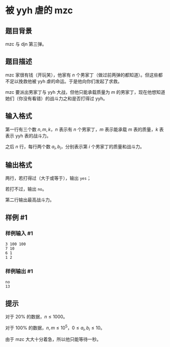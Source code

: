 # 被 yyh 虐的 mzc

## 题目背景

mzc 与 djn 第三弹。


## 题目描述

mzc 家很有钱（开玩笑），他家有 $n$ 个男家丁（做过前两弹的都知道）。但这些都不足以挽救他被 yyh 虐的命运。于是他向你们发起了求救。

mzc 要派出男家丁与 yyh 大战，但他只能承载质量为 $m$ 的男家丁，现在他想知道她们（你没有看错）的战斗力之和是否打得过 yyh。

## 输入格式

第一行有三个数 $n,m,k$，$n$ 表示有 $n$ 个男家丁，$m$ 表示能承载 $m$ 表的质量，$k$ 表表示 yyh 表的战斗力。

之后 $n$ 行，每行两个数 $a_i,b_i$，分别表示第 $i$ 个男家丁的质量和战斗力。

## 输出格式

两行，若打得过（大于或等于），输出 `yes`；

若打不过，输出 `no`。

第二行输出最高战斗力。

## 样例 #1

### 样例输入 #1
```
3 100 100
7 10
6 1
1 2
```

### 样例输出 #1

```
no
13
```

## 提示

对于 $20\%$ 的数据，$n \le 1000$。

对于 $100\%$ 的数据，$n,m \le 10^5$，$0\le a_i,b_i \le 10$。

由于 mzc 大大十分着急，所以他只能等待一秒。
